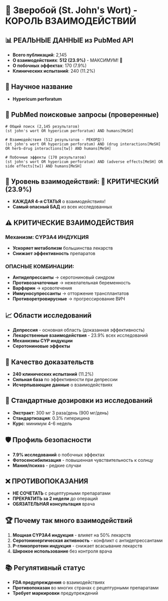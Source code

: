 # 🚨 Зверобой (St. John's Wort) - КОРОЛЬ ВЗАИМОДЕЙСТВИЙ

## 📊 РЕАЛЬНЫЕ ДАННЫЕ из PubMed API
- **Всего публикаций**: 2,145
- **О взаимодействиях**: **512 (23.9%)** - МАКСИМУМ! 🚨
- **О побочных эффектах**: 170 (7.9%)
- **Клинических испытаний**: 240 (11.2%)

## 🔬 Научное название
- **Hypericum perforatum**

## 🎯 PubMed поисковые запросы (проверенные)
```
# Общий поиск (2,145 результатов)
(st john's wort OR hypericum perforatum) AND humans[MeSH]

# Взаимодействия (512 результатов - РЕКОРД!)
(st john's wort OR hypericum perforatum) AND (drug interactions[MeSH] OR herb-drug interactions[tw]) AND humans[MeSH]

# Побочные эффекты (170 результатов)
(st john's wort OR hypericum perforatum) AND (adverse effects[MeSH] OR side effects[tw]) AND humans[MeSH]
```

## 🚨 Уровень взаимодействий: 🔴 КРИТИЧЕСКИЙ (23.9%)
- **КАЖДАЯ 4-я СТАТЬЯ** о взаимодействиях!
- **Самый опасный БАД** из всех исследованных

## ⚠️ КРИТИЧЕСКИЕ ВЗАИМОДЕЙСТВИЯ
### Механизм: CYP3A4 ИНДУКЦИЯ
- **Ускоряет метаболизм** большинства лекарств
- **Снижает эффективность** препаратов

### ОПАСНЫЕ КОМБИНАЦИИ:
- **Антидепрессанты** → серотониновый синдром
- **Противозачаточные** → нежелательная беременность  
- **Варфарин** → кровотечения
- **Иммуносупрессанты** → отторжение трансплантатов
- **Противоретровирусные** → прогрессирование ВИЧ

## 📈 Области исследований
- **Депрессия** - основная область (доказанная эффективность)
- **Лекарственные взаимодействия** - 23.9% всех исследований
- **Механизмы CYP индукции**
- **Серотониновые эффекты**

## 🔬 Качество доказательств
- **240 клинических испытаний** (11.2%)
- **Сильная база** по эффективности при депрессии
- **Исчерпывающие данные** о взаимодействиях

## 💊 Стандартные дозировки из исследований
- **Экстракт**: 300 мг 3 раза/день (900 мг/день)
- **Стандартизация**: 0.3% гиперицина
- **Курс**: минимум 4-6 недель

## 🛡️ Профиль безопасности
- **7.9% исследований** о побочных эффектах
- **Фотосенсибилизация** - повышенная чувствительность к солнцу
- **Мания/психоз** - редкие случаи

## ❌ ПРОТИВОПОКАЗАНИЯ
- **НЕ СОЧЕТАТЬ** с рецептурными препаратами
- **ПРЕКРАТИТЬ за 2 недели** до операций
- **ОБЯЗАТЕЛЬНАЯ консультация** врача

## 🏆 Почему так много взаимодействий
1. **Мощная CYP3A4 индукция** - влияет на 50% лекарств
2. **Серотонинергическая активность** - конфликт с антидепрессантами
3. **P-гликопротеин индукция** - снижает всасывание лекарств
4. **Широкое использование** без контроля врача

## 📚 Регулятивный статус
- **FDA предупреждения** о взаимодействиях
- **Противопоказан** во многих странах с рецептурными препаратами
- **Требует маркировки** предупреждений